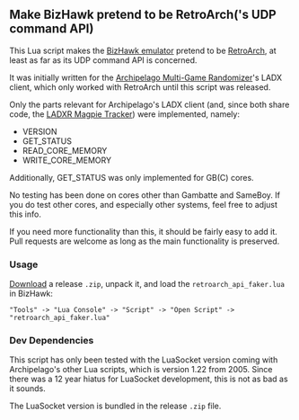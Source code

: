 ## Make BizHawk pretend to be RetroArch('s UDP command API)

This Lua script makes the [BizHawk emulator](https://github.com/TASEmulators/BizHawk) pretend to be [RetroArch](https://github.com/libretro/RetroArch), at least as far as its UDP command API is concerned.

It was initially written for the [Archipelago Multi-Game Randomizer](https://github.com/ArchipelagoMW/Archipelago)'s LADX client, which only worked with RetroArch until this script was released.

Only the parts relevant for Archipelago's LADX client (and, since both share code, the [LADXR Magpie Tracker](https://github.com/kbranch/Magpie)) were implemented, namely:

 - VERSION
 - GET_STATUS
 - READ_CORE_MEMORY
 - WRITE_CORE_MEMORY

Additionally, GET_STATUS was only implemented for GB(C) cores.

No testing has been done on cores other than Gambatte and SameBoy. If you do test other cores, and especially other systems, feel free to adjust this info.

If you need more functionality than this, it should be fairly easy to add it. Pull requests are welcome as long as the main functionality is preserved.

### Usage

[Download](https://github.com/wbsch/bizhawk_retroarch_api_bridge/releases) a release `.zip`, unpack it, and load the `retroarch_api_faker.lua` in BizHawk:

```
"Tools" -> "Lua Console" -> "Script" -> "Open Script" -> "retroarch_api_faker.lua"
```

### Dev Dependencies

This script has only been tested with the LuaSocket version coming with Archipelago's other Lua scripts, which is version 1.22 from 2005. Since there was a 12 year hiatus for LuaSocket development, this is not as bad as it sounds.

The LuaSocket version is bundled in the release `.zip` file.
